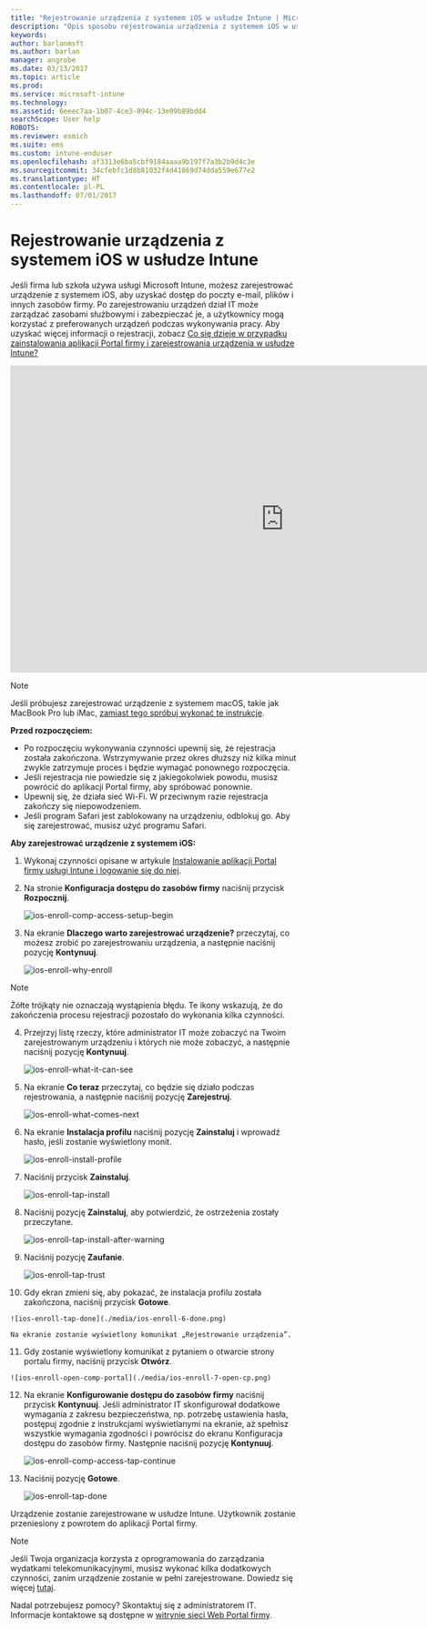 ```yaml
---
title: "Rejestrowanie urządzenia z systemem iOS w usłudze Intune | Microsoft Docs"
description: "Opis sposobu rejestrowania urządzenia z systemem iOS w usłudze Intune"
keywords: 
author: barlanmsft
ms.author: barlan
manager: angrobe
ms.date: 03/13/2017
ms.topic: article
ms.prod: 
ms.service: microsoft-intune
ms.technology: 
ms.assetid: 6eeec7aa-1b07-4ce3-894c-13e09b89bdd4
searchScope: User help
ROBOTS: 
ms.reviewer: esmich
ms.suite: ems
ms.custom: intune-enduser
ms.openlocfilehash: af3313e6ba5cbf9184aaaa9b197f7a3b2b9d4c3e
ms.sourcegitcommit: 34cfebfc1d8b81032f4d41869d74dda559e677e2
ms.translationtype: HT
ms.contentlocale: pl-PL
ms.lasthandoff: 07/01/2017
---
```

# <a name="enroll-your-ios-device-in-intune"></a>Rejestrowanie urządzenia z systemem iOS w usłudze Intune

Jeśli firma lub szkoła używa usługi Microsoft Intune, możesz zarejestrować urządzenie z systemem iOS, aby uzyskać dostęp do poczty e-mail, plików i innych zasobów firmy. Po zarejestrowaniu urządzeń dział IT może zarządzać zasobami służbowymi i zabezpieczać je, a użytkownicy mogą korzystać z preferowanych urządzeń podczas wykonywania pracy. Aby uzyskać więcej informacji o rejestracji, zobacz [Co się dzieje w przypadku zainstalowania aplikacji Portal firmy i zarejestrowania urządzenia w usłudze Intune?](what-happens-if-you-install-the-company-portal-app-and-enroll-your-device-in-intune-ios.md)

<iframe src="https://channel9.msdn.com/Series/IntuneEnrollment/iOS-Enrollment/player" width="960" height="540" allowFullScreen frameBorder="0"></iframe>

> [!NOTE]
> Jeśli próbujesz zarejestrować urządzenie z systemem macOS, takie jak MacBook Pro lub iMac, [zamiast tego spróbuj wykonać te instrukcje](enroll-your-device-in-intune-macos.md).

**Przed rozpoczęciem:**

- Po rozpoczęciu wykonywania czynności upewnij się, że rejestracja została zakończona. Wstrzymywanie przez okres dłuższy niż kilka minut zwykle zatrzymuje proces i będzie wymagać ponownego rozpoczęcia.
- Jeśli rejestracja nie powiedzie się z jakiegokolwiek powodu, musisz powrócić do aplikacji Portal firmy, aby spróbować ponownie.
- Upewnij się, że działa sieć Wi-Fi. W przeciwnym razie rejestracja zakończy się niepowodzeniem.
- Jeśli program Safari jest zablokowany na urządzeniu, odblokuj go. Aby się zarejestrować, musisz użyć programu Safari.


**Aby zarejestrować urządzenie z systemem iOS:**

1.  Wykonaj czynności opisane w artykule [Instalowanie aplikacji Portal firmy usługi Intune i logowanie się do niej](install-and-sign-in-to-the-intune-company-portal-app-ios.md).

2. Na stronie **Konfiguracja dostępu do zasobów firmy** naciśnij przycisk **Rozpocznij**.

    ![ios-enroll-comp-access-setup-begin](./media/ios-enroll-1a-comp-access-setup.png)

3. Na ekranie **Dlaczego warto zarejestrować urządzenie?** przeczytaj, co możesz zrobić po zarejestrowaniu urządzenia, a następnie naciśnij pozycję **Kontynuuj**.

    ![ios-enroll-why-enroll](./media/ios-enroll-1b-why-enroll.png)

> [!NOTE]
> Żółte trójkąty nie oznaczają wystąpienia błędu. Te ikony wskazują, że do zakończenia procesu rejestracji pozostało do wykonania kilka czynności.

4. Przejrzyj listę rzeczy, które administrator IT może zobaczyć na Twoim zarejestrowanym urządzeniu i których nie może zobaczyć, a następnie naciśnij pozycję **Kontynuuj**.

    ![ios-enroll-what-it-can-see](./media/ios-enroll-1c-we-care-privacy.png)

5.  Na ekranie **Co teraz** przeczytaj, co będzie się działo podczas rejestrowania, a następnie naciśnij pozycję **Zarejestruj**.

    ![ios-enroll-what-comes-next](./media/ios-enroll-1d-what-comes-next.png)

6.  Na ekranie **Instalacja profilu** naciśnij pozycję **Zainstaluj** i wprowadź hasło, jeśli zostanie wyświetlony monit.

    ![ios-enroll-install-profile](./media/ios-enroll-2-mgt-profile-install.png)

7.  Naciśnij przycisk **Zainstaluj**.

    ![ios-enroll-tap-install](./media/ios-enroll-3-mgt-profile-install-2.png)    

8.  Naciśnij pozycję **Zainstaluj**, aby potwierdzić, że ostrzeżenia zostały przeczytane.

    ![ios-enroll-tap-install-after-warning](./media/ios-enroll-4-warning.png)

9.  Naciśnij pozycję **Zaufanie**.

    ![ios-enroll-tap-trust](./media/ios-enroll-5-trust.png)

10.  Gdy ekran zmieni się, aby pokazać, że instalacja profilu została zakończona, naciśnij przycisk **Gotowe**.

    ![ios-enroll-tap-done](./media/ios-enroll-6-done.png)

    Na ekranie zostanie wyświetlony komunikat „Rejestrowanie urządzenia”.

11.  Gdy zostanie wyświetlony komunikat z pytaniem o otwarcie strony portalu firmy, naciśnij przycisk **Otwórz**.

    ![ios-enroll-open-comp-portal](./media/ios-enroll-7-open-cp.png)

12. Na ekranie **Konfigurowanie dostępu do zasobów firmy** naciśnij przycisk **Kontynuuj**. Jeśli administrator IT skonfigurował dodatkowe wymagania z zakresu bezpieczeństwa, np. potrzebę ustawienia hasła, postępuj zgodnie z instrukcjami wyświetlanymi na ekranie, aż spełnisz wszystkie wymagania zgodności i powrócisz do ekranu Konfiguracja dostępu do zasobów firmy. Następnie naciśnij pozycję **Kontynuuj**.

    ![ios-enroll-comp-access-tap-continue](./media/ios-enroll-8-comp-access-setup-compliance.png)

13. Naciśnij pozycję **Gotowe**.

    ![ios-enroll-tap-done](./media/ios-enroll-9-comp-access-setup-complete.png)

Urządzenie zostanie zarejestrowane w usłudze Intune. Użytkownik zostanie przeniesiony z powrotem do aplikacji Portal firmy.

> [!Note]
> Jeśli Twoja organizacja korzysta z oprogramowania do zarządzania wydatkami telekomunikacyjnymi, musisz wykonać kilka dodatkowych czynności, zanim urządzenie zostanie w pełni zarejestrowane. Dowiedz się więcej [tutaj](enroll-your-device-with-telecom-expense-management-ios.md).

Nadal potrzebujesz pomocy? Skontaktuj się z administratorem IT. Informacje kontaktowe są dostępne w [witrynie sieci Web Portal firmy](http://portal.manage.microsoft.com).
